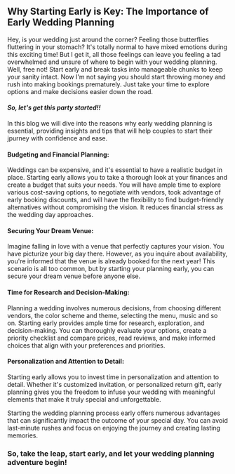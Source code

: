 
## Why Starting Early is Key: The Importance of Early Wedding Planning

Hey, is your wedding just around the corner? Feeling those butterflies fluttering in your stomach? It's totally normal to have mixed emotions during this exciting time! But I get it, all those feelings can leave you feeling a tad overwhelmed and unsure of where to begin with your wedding planning. Well, free not! Start early and break tasks into manageable chunks to keep your sanity intact.
Now I'm not saying you should start throwing money and rush into making bookings prematurely. Just take your time to explore options and make decisions easier down the road. 

#### _So, let's get this party started!!_

In this blog we will dive into the reasons why early wedding planning is essential, providing insights and tips that will help couples to start their jpurney with confidence and ease.

 
#### Budgeting and Financial Planning:
Weddings can be expensive, and it's essential to have a realistic budget in place. Starting early allows you to take a thorough look at your finances and create a budget that suits your needs. You will have ample time to explore various cost-saving options, to negotiate with vendors, took advantage of early booking discounts, and will have the flexibility to find budget-friendly alternatives without compromising the vision. It reduces financial stress as the wedding day approaches.

#### Securing Your Dream Venue:
Imagine falling in love with a venue that perfectly captures your vision. You have picturize your big day there. However, as you inquire about availability, you're informed that the venue is already booked for the next year! This scenario is all too common, but by starting your planning early, you can secure your dream venue before anyone else.

#### Time for Research and Decision-Making: 
Planning a wedding involves numerous decisions, from choosing different vendors, the color scheme and theme, selecting the menu, music and so on. Starting early provides ample time for research, exploration, and decision-making. You can thoroughly evaluate your options, create a priority checklist and compare prices, read reviews, and make informed choices that align with your preferences and priorities.


#### Personalization and Attention to Detail:
Starting early allows you to invest time in personalization and attention to detail. Whether it's customized invitation, or personalized return gift, early planning gives you the freedom to infuse your wedding with meaningful elements that make it truly special and unforgettable.

Starting the wedding planning process early offers numerous advantages that can significantly impact the outcome of your special day. You can avoid last-minute rushes and focus on enjoying the journey and creating lasting memories.

### So, take the leap, start early, and let your wedding planning adventure begin!